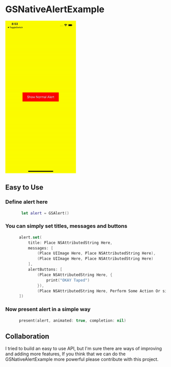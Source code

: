 # GSNativeAlertExample

![](https://github.com/megaganjotsingh/GSNativeAlertExample/blob/main/GSNativeAlertExample/gif/sample.gif)

Easy to Use
  ---
  
  ### Define alert here

  ```swift
         let alert = GSAlert()
  ```

### You can simply set titles, messages and buttons
  
  ```swift
        alert.set(
            title: Place NSAttributedString Here,
            messages: [
                (Place UIImage Here, Place NSAttributedString Here),
                (Place UIImage Here, Place NSAttributedString Here)
            ],
            alertButtons: [
                (Place NSAttributedString Here, {
                    print("OKAY Taped")
                }),
                (Place NSAttributedString Here, Perform Some Action Or simply pass nil),
        ])
  ```
  
### Now present alert in a simple way
  
  ```swift
        present(alert, animated: true, completion: nil)
  ```
  
  Collaboration
---

I tried to build an easy to use API, but I'm sure there are ways of improving and adding more features, If you think that we can do the GSNativeAlertExample more powerful please contribute with this project.
